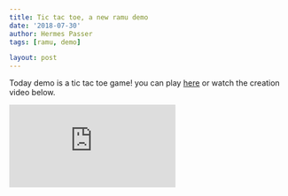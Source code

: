 ```yaml
---
title: Tic tac toe, a new ramu demo
date: '2018-07-30'
author: Hermes Passer
tags: [ramu, demo]

layout: post
---
```

Today demo is a tic tac toe game! you can play [here]({{site.url}}/{{site.baseurl}}p/ramu/tictactoe) or watch the creation video below.   

<iframe src="https://www.youtube.com/embed/E6cbgC7V5Io" frameborder="0" allowfullscreen></iframe>
